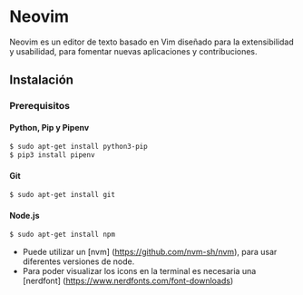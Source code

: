 # Neovim

Neovim es un editor de texto basado en Vim diseñado para la extensibilidad y usabilidad,
para fomentar nuevas aplicaciones y contribuciones.

## Instalación

### Prerequisitos

#### Python, Pip y Pipenv

```bash
$ sudo apt-get install python3-pip
$ pip3 install pipenv
```

#### Git

```bash
$ sudo apt-get install git
```

#### Node.js

```bash
$ sudo apt-get install npm
```

- Puede utilizar un [nvm] (https://github.com/nvm-sh/nvm), para usar diferentes versiones de node.
- Para poder visualizar los icons en la terminal es necesaria una [nerdfont] (https://www.nerdfonts.com/font-downloads)
